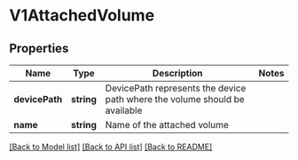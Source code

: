 # V1AttachedVolume

## Properties
Name | Type | Description | Notes
------------ | ------------- | ------------- | -------------
**devicePath** | **string** | DevicePath represents the device path where the volume should be available | 
**name** | **string** | Name of the attached volume | 

[[Back to Model list]](../README.md#documentation-for-models) [[Back to API list]](../README.md#documentation-for-api-endpoints) [[Back to README]](../README.md)


